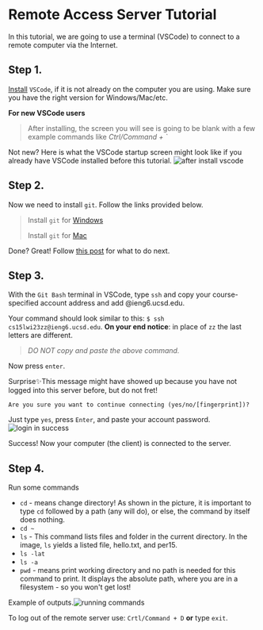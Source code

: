 Remote Access Server Tutorial 
=============================
In this tutorial, we are going to use a terminal (VSCode) to connect to a remote computer via the Internet.  

## Step 1. 
[Install](https://code.visualstudio.com/) `VSCode`, if it is not already on the computer you are using. Make sure you have the right version for Windows/Mac/etc.

**For new VSCode users**

> After installing, the screen you will see is going to be blank with a few example commands like *Ctrl/Command + `*

Not new? Here is what the VSCode startup screen might look like if you already have VSCode installed before this tutorial. 
![after install vscode](https://user-images.githubusercontent.com/120623425/212242718-5a5d146b-f744-4a64-9189-af575040fe81.png)




## Step 2.
Now we need to install `git`. Follow the links provided below.

> Install `git` for [Windows](https://github.com/git-guides/install-git#install-git-on-windows)
>
> Install `git` for [Mac](https://github.com/git-guides/install-git#install-git-on-mac)

Done? Great! Follow [this post](https://stackoverflow.com/a/50527994) for what to do next.  

## Step 3. 
With the `Git Bash` terminal in VSCode, type `ssh` and copy your course-specified account address and add @ieng6.ucsd.edu.

Your command should look similar to this: `$ ssh cs15lwi23zz@ieng6.ucsd.edu`. **On your end notice**: in place of `zz` the last letters are different.  

> *DO NOT copy and paste the above command.*

Now press `enter`. 

Surprise✨This message might have showed up because you have not logged into this server before, but do not fret!

```
Are you sure you want to continue connecting (yes/no/[fingerprint])? 
```
Just type `yes`, press `Enter`, and paste your account password.  
![login in success](https://user-images.githubusercontent.com/120623425/212242385-fcbb5a6d-c2f4-4eaf-badd-d71536346feb.png)

Success! Now your computer (the client) is connected to the server. 

## Step 4. 
Run some commands

- `cd` - means change directory! As shown in the picture, it is important to type `cd` followed by a path (any will do), or else, the command by itself does nothing.  
- `cd ~`
- `ls` - This command lists files and folder in the current directory.  In the image, `ls` yields a listed file, hello.txt, and per15.  
- `ls -lat`
- `ls -a`
- `pwd` - means print working directory and no path is needed for this command to print. It displays the absolute path, where you are in a filesystem - so you won't get lost!  

Example of outputs.![running commands](https://user-images.githubusercontent.com/120623425/212244719-59d8f50c-a7a7-47c9-b8cf-8cbc5cc9e962.png)

To log out of the remote server use: `Crtl/Command + D` **or** type `exit`.

